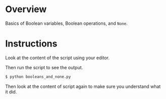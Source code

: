 # Overview

Basics of Boolean variables, Boolean operations, and `None`.

# Instructions

Look at the content of the script using your editor.

Then run the script to see the output.
```bash
$ python booleans_and_none.py
```

Then look at the content of script again to make sure you understand what it did.